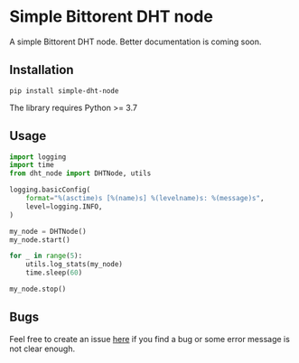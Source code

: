 # Simple Bittorent DHT node

A simple Bittorent DHT node. Better documentation is coming soon.

## Installation
```
pip install simple-dht-node
```
The library requires Python >= 3.7

## Usage
```python
import logging
import time
from dht_node import DHTNode, utils

logging.basicConfig(
    format="%(asctime)s [%(name)s] %(levelname)s: %(message)s",
    level=logging.INFO,
)

my_node = DHTNode()
my_node.start()

for _ in range(5):
    utils.log_stats(my_node)
    time.sleep(60)

my_node.stop()
```

## Bugs

Feel free to create an issue [here](https://github.com/retonato/simple-dht-node/issues)
if you find a bug or some error message is not clear enough.
